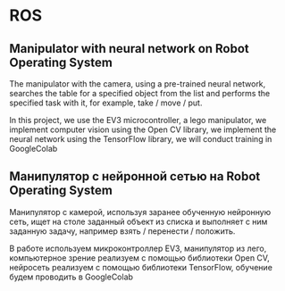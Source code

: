 # ROS
<h2>Manipulator with neural network on Robot Operating System</h2>

<p>The manipulator with the camera, using a pre-trained neural network, searches the table for a specified object from the list and performs the specified task with it, for example, take / move / put.<p>
  
<p>In this project, we use the EV3 microcontroller, a lego manipulator, we implement computer vision using the Open CV library, we implement the neural network using the TensorFlow library, we will conduct training in GoogleColab<p>

<h2>Манипулятор с нейронной сетью на Robot Operating System</h2>

<p>Манипулятор с камерой, используя заранее обученную нейронную сеть, ищет на столе заданный объект из списка и выполняет с ним заданную задачу, например взять / перенести / положить.<p>
  
<p>В работе используем микроконтроллер EV3, манипулятор из лего, компьютерное зрение реализуем с помощью библиотеки Open CV, нейросеть реализуем с помощью библиотеки TensorFlow, обучение будем проводить в GoogleColab</p>
